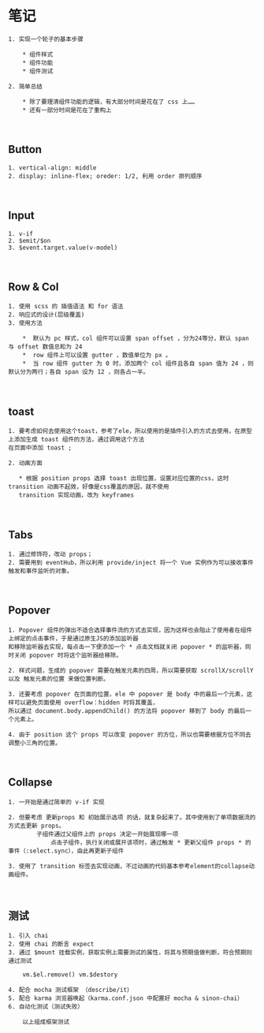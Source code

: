 # 笔记

    1. 实现一个轮子的基本步骤
        
        * 组件样式
        * 组件功能
        * 组件测试
    
    2. 简单总结
    
        * 除了要理清组件功能的逻辑，有大部分时间是花在了 css 上……
        * 还有一部分时间是花在了重构上
    

<br>

## Button
	
	1. vertical-align: middle
	2. display: inline-flex; oreder: 1/2, 利用 order 排列顺序

<br>

## Input

    1. v-if
    2. $emit/$on
    3. $event.target.value(v-model)
    
<br>

## Row & Col

    1. 使用 scss 的 插值语法 和 for 语法
    2. 响应式的设计(层级覆盖)
    3. 使用方法
	
        *  默认为 pc 样式，col 组件可以设置 span offset ，分为24等分，默认 span 与 offset 数值总和为 24
        *  row 组件上可以设置 gutter ，数值单位为 px 。
        *  当 row 组件 gutter 为 0 时，添加两个 col 组件且各自 span 值为 24 ，则默认分为两行；各自 span 设为 12 ，则各占一半。
        
<br>

## toast 
    1. 要考虑如何去使用这个toast，参考了ele，所以使用的是插件引入的方式去使用，在原型上添加生成 toast 组件的方法，通过调用这个方法
    在页面中添加 toast ;
    
    2. 动画方面
    
       * 根据 position props 选择 toast 出现位置，设置对应位置的css，这时transition 动画不起效，好像是css覆盖的原因，就不使用
       transition 实现动画，改为 keyframes
	       
<br>

## Tabs

    1. 通过修饰符，改动 props；
    2. 需要用到 eventHub，所以利用 provide/inject 将一个 Vue 实例作为可以接收事件触发和事件监听的对象。
 
<br>
 
## Popover

    1. Popover 组件的弹出不适合选择事件流的方式去实现，因为这样也会阻止了使用者在组件上绑定的点击事件，于是通过原生JS的添加监听器
    和移除监听器去实现，每点击一下便添加一个 * 点击文档就关闭 popover * 的监听器，同时关闭 popover 时将这个监听器给移除。
    
    2. 样式问题，生成的 popover 需要在触发元素的四周，所以需要获取 scrollX/scrollY 以及 触发元素的位置 来做位置判断。
    
    3. 还要考虑 popover 在页面的位置，ele 中 popover 是 body 中的最后一个元素，这样可以避免页面使用 overflow：hidden 时将其覆盖，
    所以通过 document.body.appendChild() 的方法将 popover 移到了 body 的最后一个元素上。
    
    4. 由于 position 这个 props 可以改变 popover 的方位，所以也需要根据方位不同去调整小三角的位置。

<br>

## Collapse

    1. 一开始是通过简单的 v-if 实现
    
    2. 但要考虑 更新props 和 初始展示选项 的话，就复杂起来了。其中使用到了单项数据流的方式去更新 props。
            子组件通过父组件上的 props 决定一开始展现哪一项
                点击子组件，执行关闭或展开该项时，通过触发 * 更新父组件 props * 的事件（:select.sync），由此再更新子组件
                
    3. 使用了 transition 标签去实现动画，不过动画的代码基本参考element的collapse动画组件。
   
<br>
    
## 测试
        
    1. 引入 chai
    2. 使用 chai 的断言 expect
    3. 通过 $mount 挂载实例，获取实例上需要测试的属性，将其与预期值做判断，符合预期则通过测试
    
        vm.$el.remove()	vm.$destory
    
    4. 配合 mocha 测试框架 （describe/it）
    5. 配合 karma 浏览器唤起（karma.conf.json 中配置好 mocha & sinon-chai）
    6. 自动化测试（测试失败）
    
        以上组成框架测试